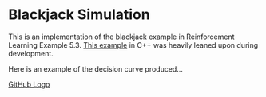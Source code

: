 # Blackjack Simulation

This is an implementation of the blackjack example in Reinforcement Learning
Example 5.3. [This example][1] in C++ was heavily leaned upon during
development.

Here is an example of the decision curve produced...

[GitHub Logo](./Analysis/decision_curve.png)

[1]: https://github.com/hellovai/blackjack
